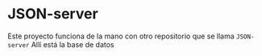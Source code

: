 # JSON-server

Este proyecto funciona de la mano con otro repositorio que se llama `JSON-server`
Allí está la base de datos

